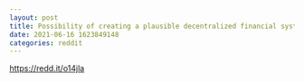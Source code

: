 ```yaml
--- 
layout: post 
title: Possibility of creating a plausible decentralized financial system for the developing world and a significant opportunity for investment? 
date: 2021-06-16 1623849148 
categories: reddit 
--- 
```

https://redd.it/o14jla